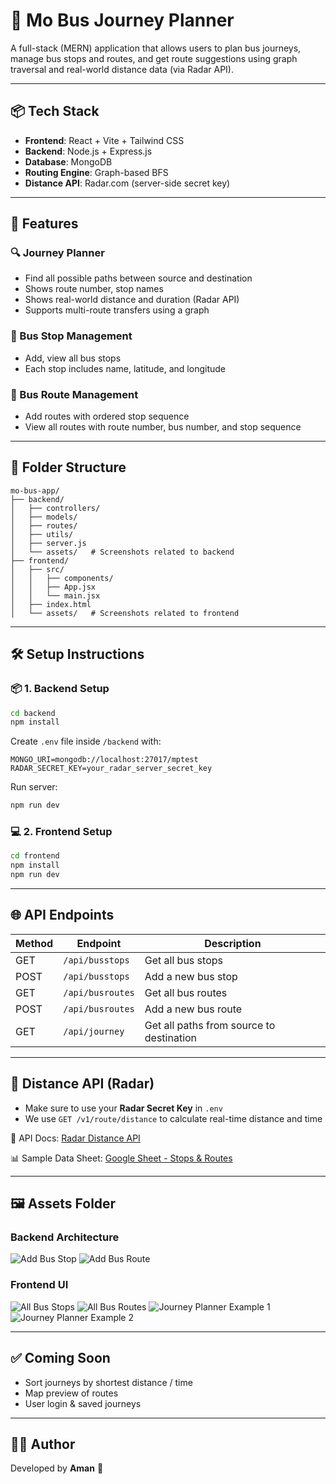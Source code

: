 # 🚌 Mo Bus Journey Planner

A full-stack (MERN) application that allows users to plan bus journeys, manage bus stops and routes, and get route suggestions using graph traversal and real-world distance data (via Radar API).

---

## 📦 Tech Stack

- **Frontend**: React + Vite + Tailwind CSS
- **Backend**: Node.js + Express.js
- **Database**: MongoDB
- **Routing Engine**: Graph-based BFS
- **Distance API**: Radar.com (server-side secret key)

---

## 🚀 Features

### 🔍 Journey Planner
- Find all possible paths between source and destination
- Shows route number, stop names
- Shows real-world distance and duration (Radar API)
- Supports multi-route transfers using a graph

### 🚏 Bus Stop Management
- Add, view all bus stops
- Each stop includes name, latitude, and longitude

### 🚌 Bus Route Management
- Add routes with ordered stop sequence
- View all routes with route number, bus number, and stop sequence

---

## 📁 Folder Structure

```
mo-bus-app/
├── backend/
│   ├── controllers/
│   ├── models/
│   ├── routes/
│   ├── utils/
│   ├── server.js
│   └── assets/   # Screenshots related to backend
├── frontend/
│   ├── src/
│   │   ├── components/
│   │   ├── App.jsx
│   │   └── main.jsx
│   ├── index.html
│   └── assets/   # Screenshots related to frontend
```

---

## 🛠️ Setup Instructions

### 📦 1. Backend Setup

```bash
cd backend
npm install
```
Create `.env` file inside `/backend` with:
```
MONGO_URI=mongodb://localhost:27017/mptest
RADAR_SECRET_KEY=your_radar_server_secret_key
```

Run server:
```bash
npm run dev
```

### 💻 2. Frontend Setup

```bash
cd frontend
npm install
npm run dev
```

---

## 🌐 API Endpoints

| Method | Endpoint              | Description                              |
|--------|------------------------|------------------------------------------|
| GET    | `/api/busstops`        | Get all bus stops                        |
| POST   | `/api/busstops`        | Add a new bus stop                       |
| GET    | `/api/busroutes`       | Get all bus routes                       |
| POST   | `/api/busroutes`       | Add a new bus route                      |
| GET    | `/api/journey`         | Get all paths from source to destination |

---

## 📡 Distance API (Radar)

- Make sure to use your **Radar Secret Key** in `.env`
- We use `GET /v1/route/distance` to calculate real-time distance and time

📄 API Docs: [Radar Distance API](https://radar.com/documentation/api#route-distance)

📊 Sample Data Sheet: [Google Sheet - Stops & Routes](https://docs.google.com/spreadsheets/d/1ekxihrrClufF2Uf6M6nEoHCoOnipzcx5xHISgAtxogg/edit?usp=sharing)

---

## 🖼️ Assets Folder

### Backend Architecture
![Add Bus Stop](backend/assets/pic1.png)
![Add Bus Route](backend/assets/pic3.png)

### Frontend UI
![All Bus Stops](frontend/assets/pic2.png)
![All Bus Routes](frontend/assets/pic4.png)
![Journey Planner Example 1](frontend/assets/pic5.png)
![Journey Planner Example 2](frontend/assets/pic6.png)


---

## ✅ Coming Soon

- Sort journeys by shortest distance / time
- Map preview of routes
- User login & saved journeys

---

## 👨‍💻 Author

Developed by **Aman** 🚀
